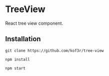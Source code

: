 # TreeView

React tree view component.

## Installation

```
git clone https://github.com/kof3r/tree-view

npm install

npm start
```
